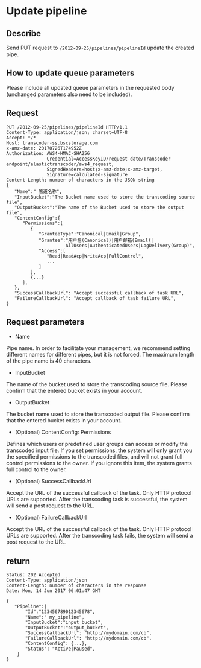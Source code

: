 # Update pipeline

## Describe
Send PUT request to `/2012-09-25/pipelines/pipelineId` update the created pipe.

## How to update queue parameters
Please include all updated queue parameters in the requested body (unchanged parameters also need to be included).

## Request
```
PUT /2012-09-25/pipelines/pipelineId HTTP/1.1
Content-Type: application/json; charset=UTF-8
Accept: */*
Host: transcoder-ss.bscstorage.com
x-amz-date: 20170726T174952Z
Authorization: AWS4-HMAC-SHA256
               Credential=AccessKeyID/request-date/Transcoder endpoint/elastictranscoder/aws4_request,
               SignedHeaders=host;x-amz-date;x-amz-target,
               Signature=calculated-signature
Content-Length: number of characters in the JSON string
{
   "Name":" 管道名称",
   "InputBucket":"The Bucket name used to store the transcoding source file",
   "OutputBucket":"The name of the Bucket used to store the output file",
   "ContentConfig":{
      "Permissions":[
         {
            "GranteeType":"Canonical|Email|Group",
            "Grantee":"用户名(Canonical)|用户邮箱(Email)|
                      AllUsers|AuthenticatedUsers|LogDelivery(Group)",
            "Access":[
               "Read|ReadAcp|WriteAcp|FullControl",
               ...
            ]
         },
         {...}
      ],
   },
   "SuccessCallbackUrl": "Accept successful callback of task URL",
   "FailureCallbackUrl": "Accept callback of task failure URL",
}
```


## Request parameters
- Name

Pipe name. In order to facilitate your management, we recommend setting different names for different pipes, but it is not forced. The maximum length of the pipe name is 40 characters.

- InputBucket

The name of the bucket used to store the transcoding source file. Please confirm that the entered bucket exists in your account.

- OutputBucket

The bucket name used to store the transcoded output file. Please confirm that the entered bucket exists in your account.

- (Optional) ContentConfig: Permissions

Defines which users or predefined user groups can access or modify the transcoded input file. If you set permissions, the system will only grant you the specified permissions to the transcoded files, and will not grant full control permissions to the owner. If you ignore this item, the system grants full control to the owner.

- (Optional) SuccessCallbackUrl

Accept the URL of the successful callback of the task. Only HTTP protocol URLs are supported. After the transcoding task is successful, the system will send a post request to the URL.

- (Optional) FailureCallbackUrl

Accept the URL of the successful callback of the task. Only HTTP protocol URLs are supported. After the transcoding task fails, the system will send a post request to the URL.

## return

```
Status: 202 Accepted
Content-Type: application/json
Content-Length: number of characters in the response
Date: Mon, 14 Jun 2017 06:01:47 GMT

{
   "Pipeline":{
       "Id":"123456789012345678",
       "Name":" my_pipeline",
       "InputBucket":"input_bucket",
       "OutputBucket":"output_bucket",
       "SuccessCallbackUrl": "http://mydomain.com/cb",
       "FailureCallbackUrl": "http://mydomain.com/cb",
       "ContentConfig": {...},
       "Status": "Active|Paused",
    }
}
```
